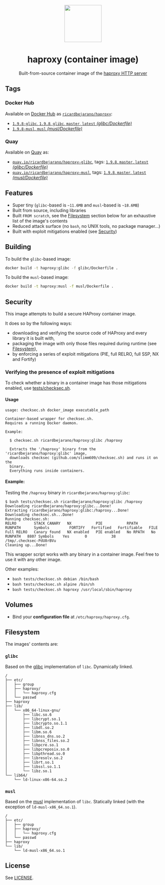 <p align=center><img src=https://emojipedia-us.s3.dualstack.us-west-1.amazonaws.com/thumbs/320/apple/155/racing-car_1f3ce.png width=120px></p>
<h1 align=center>haproxy (container image)</h1>
<p align=center>Built-from-source container image of the <a href=https://www.haproxy.org/>haproxy HTTP server</a></p>


## Tags

### Docker Hub

Available on [Docker Hub](https://hub.docker.com) as [`ricardbejarano/haproxy`](https://hub.docker.com/r/ricardbejarano/haproxy):

- [`1.9.8-glibc`, `1.9.8`, `glibc`, `master`, `latest` *(glibc/Dockerfile)*](https://github.com/ricardbejarano/haproxy/blob/master/glibc/Dockerfile)
- [`1.9.8-musl`, `musl` *(musl/Dockerfile)*](https://github.com/ricardbejarano/haproxy/blob/master/musl/Dockerfile)

### Quay

Available on [Quay](https://quay.io) as:

- [`quay.io/ricardbejarano/haproxy-glibc`](https://quay.io/repository/ricardbejarano/haproxy-glibc), tags: [`1.9.8`, `master`, `latest` *(glibc/Dockerfile)*](https://github.com/ricardbejarano/haproxy/blob/master/glibc/Dockerfile)
- [`quay.io/ricardbejarano/haproxy-musl`](https://quay.io/repository/ricardbejarano/haproxy-musl), tags: [`1.9.8`, `master`, `latest` *(musl/Dockerfile)*](https://github.com/ricardbejarano/haproxy/blob/master/musl/Dockerfile)


## Features

* Super tiny (`glibc`-based is `~11.6MB` and `musl`-based is `~18.6MB`)
* Built from source, including libraries
* Built `FROM scratch`, see the [Filesystem](#Filesystem) section below for an exhaustive list of the image's contents
* Reduced attack surface (no `bash`, no UNIX tools, no package manager...)
* Built with exploit mitigations enabled (see [Security](#Security))


## Building

To build the `glibc`-based image:

```bash
docker build -t haproxy:glibc -f glibc/Dockerfile .
```

To build the `musl`-based image:

```bash
docker build -t haproxy:musl -f musl/Dockerfile .
```


## Security

This image attempts to build a secure HAProxy container image.

It does so by the following ways:

- downloading and verifying the source code of HAProxy and every library it is built with,
- packaging the image with only those files required during runtime (see [Filesystem](#Filesystem)),
- by enforcing a series of exploit mitigations (PIE, full RELRO, full SSP, NX and Fortify)

### Verifying the presence of exploit mitigations

To check whether a binary in a container image has those mitigations enabled, use [tests/checksec.sh](https://github.com/ricardbejarano/haproxy/blob/master/tests/checksec.sh).

#### Usage

```
usage: checksec.sh docker_image executable_path

Container-based wrapper for checksec.sh.
Requires a running Docker daemon.

Example:

  $ checksec.sh ricardbejarano/haproxy:glibc /haproxy

  Extracts the '/haproxy' binary from the 'ricardbejarano/haproxy:glibc' image,
  downloads checksec (github.com/slimm609/checksec.sh) and runs it on the
  binary.
  Everything runs inside containers.
```

#### Example:

Testing the `/haproxy` binary in `ricardbejarano/haproxy:glibc`:

```
$ bash tests/checksec.sh ricardbejarano/haproxy:glibc /haproxy
Downloading ricardbejarano/haproxy:glibc...Done!
Extracting ricardbejarano/haproxy:glibc:/haproxy...Done!
Downloading checksec.sh...Done!
Running checksec.sh:
RELRO        STACK CANARY   NX           PIE           RPATH      RUNPATH      Symbols         FORTIFY   Fortified   Fortifiable   FILE
Full RELRO   Canary found   NX enabled   PIE enabled   No RPATH   No RUNPATH   8807 Symbols    Yes       0           38            /tmp/.checksec-PdU8rBVu
Cleaning up...Done!
```

This wrapper script works with any binary in a container image. Feel free to use it with any other image.

Other examples:

- `bash tests/checksec.sh debian /bin/bash`
- `bash tests/checksec.sh alpine /bin/sh`
- `bash tests/checksec.sh haproxy /usr/local/sbin/haproxy`


## Volumes

- Bind your **configuration file** at `/etc/haproxy/haproxy.cfg`.


## Filesystem

The images' contents are:

### `glibc`

Based on the [glibc](https://www.gnu.org/software/libc/) implementation of `libc`. Dynamically linked.

```
/
├── etc/
│   ├── group
│   ├── haproxy/
│   │   └── haproxy.cfg
│   └── passwd
├── haproxy
├── lib/
│   └── x86_64-linux-gnu/
│       ├── libc.so.6
│       ├── libcrypt.so.1
│       ├── libcrypto.so.1.1
│       ├── libdl.so.2
│       ├── libm.so.6
│       ├── libnss_dns.so.2
│       ├── libnss_files.so.2
│       ├── libpcre.so.1
│       ├── libpcreposix.so.0
│       ├── libpthread.so.0
│       ├── libresolv.so.2
│       ├── librt.so.1
│       ├── libssl.so.1.1
│       └── libz.so.1
└── lib64/
    └── ld-linux-x86-64.so.2
```

### `musl`

Based on the [musl](https://www.musl-libc.org/) implementation of `libc`. Statically linked (with the exception of `ld-musl-x86_64.so.1`).

```
/
├── etc/
│   ├── group
│   ├── haproxy/
│   │   └── haproxy.cfg
│   └── passwd
├── haproxy
└── lib/
    └── ld-musl-x86_64.so.1
```


## License

See [LICENSE](https://github.com/ricardbejarano/haproxy/blob/master/LICENSE).
